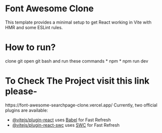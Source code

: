 # Font Awesome Clone

This template provides a minimal setup to get React working in Vite with HMR and some ESLint rules.
<h1>How to run?</h1>
clone git
open git bash and run these commands
* npm
* npm run dev

<h1 color: blue>To Check The Project visit this link please-</h1>
https://font-awesome-searchpage-clone.vercel.app/
Currently, two official plugins are available:

- [@vitejs/plugin-react](https://github.com/vitejs/vite-plugin-react/blob/main/packages/plugin-react/README.md) uses [Babel](https://babeljs.io/) for Fast Refresh
- [@vitejs/plugin-react-swc](https://github.com/vitejs/vite-plugin-react-swc) uses [SWC](https://swc.rs/) for Fast Refresh
